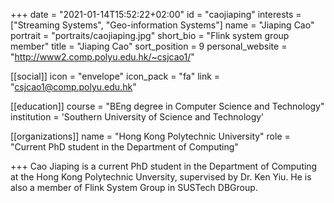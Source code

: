 +++
date = "2021-01-14T15:52:22+02:00"
id = "caojiaping"
interests = ["Streaming Systems", "Geo-information Systems"]
name = "Jiaping Cao"
portrait = "portraits/caojiaping.jpg"
short_bio = "Flink system group member"
title = "Jiaping Cao"
sort_position = 9
personal_website = "http://www2.comp.polyu.edu.hk/~csjcao1/"

[[social]]
    icon = "envelope"
    icon_pack = "fa"
    link = "csjcao1@comp.polyu.edu.hk"

[[education]]
    course = "BEng degree in Computer Science and Technology"
    institution = 'Southern University of Science and Technology'


[[organizations]]
    name = "Hong Kong Polytechnic University"
    role = "Current PhD student in the Department of Computing"

+++
Cao Jiaping is a current PhD student in the Department of Computing at the Hong Kong Polytechnic Unversity, supervised by Dr. Ken Yiu.  He is also a member of Flink System Group in SUSTech DBGroup. 
